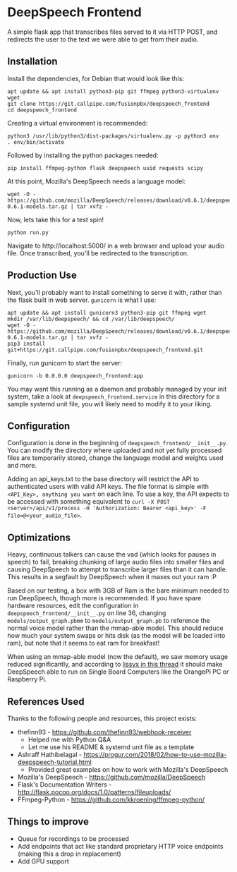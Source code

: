 # DeepSpeech Frontend

A simple flask app that transcribes files served to it via HTTP POST, and redirects the user to the text we were able to get from their audio.

## Installation
Install the dependencies, for Debian that would look like this:

```
apt update && apt install python3-pip git ffmpeg python3-virtualenv wget
git clone https://git.callpipe.com/fusionpbx/deepspeech_frontend
cd deepspeech_frontend
```
Creating a virtual environment is recommended:

```
python3 /usr/lib/python3/dist-packages/virtualenv.py -p python3 env
. env/bin/activate
```

Followed by installing the python packages needed:

```
pip install ffmpeg-python flask deepspeech uuid requests scipy
```

At this point, Mozilla's DeepSpeech needs a language model:
```
wget -O - https://github.com/mozilla/DeepSpeech/releases/download/v0.6.1/deepspeech-0.6.1-models.tar.gz | tar xvfz -
```

Now, lets take this for a test spin!
```
python run.py
```
Navigate to http://localhost:5000/ in a web browser and upload your audio file. Once transcribed, you'll be redirected to the transcription.

## Production Use
Next, you'll probably want to install something to serve it with, rather than the flask built in web server.
`gunicorn` is what I use:

```
apt update && apt install gunicorn3 python3-pip git ffmpeg wget 
mkdir /var/lib/deepspeech/ && cd /var/lib/deepspeech/
wget -O - https://github.com/mozilla/DeepSpeech/releases/download/v0.6.1/deepspeech-0.6.1-models.tar.gz | tar xvfz -
pip3 install git+https://git.callpipe.com/fusionpbx/deepspeech_frontend.git
```

Finally, run gunicorn to start the server:

```
gunicorn -b 0.0.0.0 deepspeech_frontend:app
```

You may want this running as a daemon and probably managed by your init system, take a look at
`deepspeech_frontend.service` in this directory for a sample systemd unit file, you will likely need to modify it
to your liking.

## Configuration
Configuration is done in the beginning of `deepspeech_frontend/__init__.py`. You can modify the directory where uploaded and not yet fully processed files are temporarily stored, change the language model and weights used and more.

Adding an api_keys.txt to the base directory will restrict the API to authenticated users with valid API keys. The file format is simple with `<API_Key>, anything you want` on each line. To use a key, the API expects to be accessed with something equivalent to `curl -X POST <server>/api/v1/process -H 'Authorization: Bearer <api_key>' -F file=@<your_audio_file>`.

## Optimizations
Heavy, continuous talkers can cause the vad (which looks for pauses in speech) to fail, breaking chunking of large audio files into smaller files and causing DeepSpeech to attempt to transcribe larger files than it can handle. This results in a segfault by DeepSpeech when it maxes out your ram :P

Based on our testing, a box with 3GB of Ram is the bare minimum needed to run DeepSpeech, though more is recommended. If you have spare hardware resources, edit the configuration in `deepspeech_frontend/__init__.py` on line 36, changing `models/output_graph.pbmm` to `models/output_graph.pb` to reference the normal voice model rather than the mmap-able model. This should reduce how much your system swaps or hits disk (as the model will be loaded into ram), but note that it seems to eat ram for breakfast!

When using an mmap-able model (now the default), we saw memory usage reduced significantly, and according to [lissyx in this thread](https://discourse.mozilla.org/t/error-while-running-sample-model-on-raspbian-gnu-linux-9-4-stretch/28599/4) it should make DeepSpeech able to run on Single Board Computers like the OrangePi PC or Raspberry Pi.


## References Used
Thanks to the following people and resources, this project exists:
* thefinn93 - https://github.com/thefinn93/webhook-receiver
   * Helped me with Python Q&A
   * Let me use his README & systemd unit file as a template
* Ashraff Hathibelagal - https://progur.com/2018/02/how-to-use-mozilla-deepspeech-tutorial.html
   * Provided great examples on how to work with Mozilla's DeepSpeech
* Mozilla's DeepSpeech - https://github.com/mozilla/DeepSpeech
* Flask's Documentation Writers - http://flask.pocoo.org/docs/1.0/patterns/fileuploads/
* FFmpeg-Python - https://github.com/kkroening/ffmpeg-python/

## Things to improve
* Queue for recordings to be processed
* Add endpoints that act like standard proprietary HTTP voice endpoints (making this a drop in replacement)
* Add GPU support
